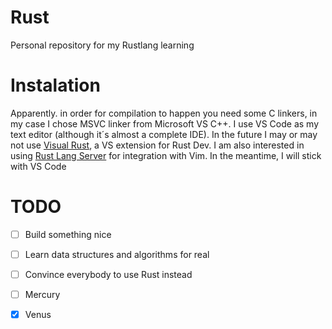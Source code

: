 # Rust
Personal repository for my Rustlang learning

# Instalation
Apparently. in order for compilation to happen you need some C linkers, in my case I chose MSVC linker from Microsoft VS C++.
I use VS Code as my text editor (although it´s almost a complete IDE). In the future I may or may not use [Visual Rust](https://marketplace.visualstudio.com/items?itemName=vosen.VisualRust), a VS extension for Rust Dev. I am also interested in using [Rust Lang Server](https://github.com/rust-lang/rls) for integration with Vim. In the meantime, I will stick with VS Code

# TODO
-[ ] Build something nice
-[ ] Learn data structures and algorithms for real
-[ ] Convince everybody to use Rust instead

- [ ] Mercury
- [x] Venus
